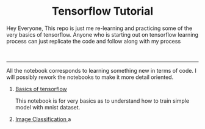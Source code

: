 <h1 align='center'> Tensorflow Tutorial </h1>

<p> Hey Everyone, This repo is just me re-learning and practicing some of the very basics of tensorflow. Anyone who is starting out on tensorflow learning  process can just replicate the code and follow along with my process </p>
<br>

<hr>

<p> All the notebook corresponds to learning something new in terms of code. I will possibly rework the notebooks to make it more detail oriented.

<ol>
    <li> <a href='tensorflow_learning_1.ipynb'> Basics of tensorflow </a></li>
        <p> This notebook is for very basics as to understand how to train simple model with mnist dataset. </p>
    <li><a href='tensorflow_image_classification.ipynb'> Image Classification </a>a</li>
</ol> 

